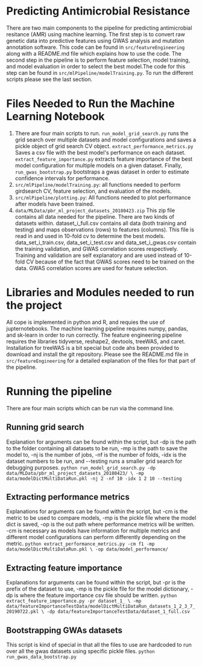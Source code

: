 # Predicting Antimicrobial Resistance

There are two main components to the pipeline for predicting antimicrobial resitance (AMR) using machine learning. The first step is to convert raw genetic data into predictive features using GWAS analysis and mutation annotation software. This code can be found in `src/featureEngineering` along with a README.md file which explains how to use the code. The second step in the pipeline is to perform feature selection, model training, and model evaluation in order to select the best model.The code for this step can be found in `src/mlPipeline/modelTraining.py`. To run the different scripts please see the last section.

# Files Needed to Run the Machine Learning Notebook

1. There are four main scripts to run. `run_model_grid_search.py` runs the grid search over multiple datasets and model configurations and saves a pickle object of grid search CV object. `extract_performance_metrics.py` Saves a csv file with the best model's performance on each dataset. `extract_feature_importance.py` extracts feature importance of the best model configuration for multiple models on a given dataset. Finally, `run_gwas_bootstrap.py` bootstraps a gwas dataset in order to estimate confidence intervals for performance.
2. `src/mlPipeline/modelTraining.py`: all functions needed to perform girdsearch CV, feature selection, and evaluation of the models.
3. `src/mlPipeline/plotting.py`: All functions needed to plot performance after models have been trained.
4. `data/MLData/pbr_ml_project_datasets_20180423.zip` This zip file contains all data needed for the pipeline. There are two kinds of datasets within. dataset_i_full.csv contains all data (both training and testing) and maps observations (rows) to features (columns). This file is read in and used in 10-fold cv to determine the best models. data_set_i_train.csv, data_set_i_test.csv and data_set_i_gwas.csv contain the training validation, and GWAS correlation scores respectively. Training and validation are self explanatory and are used instead of 10-fold CV because of the fact that GWAS scores need to be trained on the data. GWAS correlation scores are used for feature selection.


# Libraries and Modules needed to run the project
All cope is implemented in python and R, and requies the use of jupternotebooks. The machine learning pipeline requires numpy, pandas, and sk-learn in order to run correctly. The feature engineering pipeline requires the libraries tidyverse, reshape2, devtools, treeWAS, and caret. Installation for treeWAS is a bit special but code ahs been provided to download and install the git repository. Please see the README.md file in  `src/featureEngineering` for a detailed explanation of the files for that part of the pipeline.


# Running the pipeline
There are four main scripts which can be run via the command line.

## Running grid search
Explanation for arguments can be found within the script, but -dp is the path to the folder containing all datasets to be run, -mp is the path to save the model to, -nj is the number of jobs, -nf is the number of folds, -idx is the dataset numbers to be run, and --testing runs a smaller grid search for debugging purposes.
`python run_model_grid_search.py -dp data/MLData/pbr_ml_project_datasets_20180423/ \
-mp data/modelDictMultiDataRun.pkl -nj 2 -nf 10 -idx 1 2 10 --testing`

## Extracting performance metrics
Explanations for arguments can be found within the script, but -cm is the metric to be used to compare models, -mp is the pickle file where the model dict is saved, -op is the out path where performance metrics will be written. -cm is necessary as models have information for multiple metrics and different model configurations can perform differently depending on the metric.
`python extract_performance_metrics.py -cm f1 -mp data/modelDictMultiDataRun.pkl \
-op data/model_performance/`

## Extracting feature importance
Explanations for arguments can be found within the script, but -pr is the prefix of the dataset to use, -mp is the pickle file for the model dictionary, -dp is where the feature importance csv file should be written.
`python extract_feature_importance.py -pr dataset_1_ \
-mp data/featureImportanceTestData/modelDictMultiDataRun_datasets_1_2_3_7_20190722.pkl \
-dp data/featureImportanceTestData/dataset_1_full.csv`

## Bootstrapping GWAs datasets
This script is kind of special in that all the files to use are hardcoded to run over all the gwas datasets using specific pickle files.
`python run_gwas_data_bootstrap.py`
